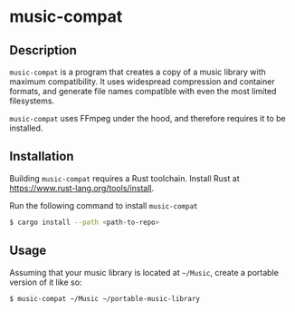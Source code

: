 # music-compat

## Description

`music-compat` is a program that creates a copy of a music library with maximum
compatibility. It uses widespread compression and container formats, and
generate file names compatible with even the most limited filesystems.

`music-compat` uses FFmpeg under the hood, and therefore requires it to be
installed.

## Installation

Building `music-compat` requires a Rust toolchain. Install Rust at
https://www.rust-lang.org/tools/install.

Run the following command to install `music-compat`

```sh
$ cargo install --path <path-to-repo>
```

## Usage

Assuming that your music library is located at `~/Music`, create a portable
version of it like so:

```sh
$ music-compat ~/Music ~/portable-music-library
```
